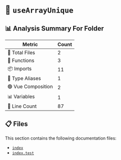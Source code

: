 # 📁 `useArrayUnique`

## 📊 Analysis Summary For Folder

| Metric | Count |
|--------|-------|
| 📁 Total Files | 2 |
| 🔧 Functions | 3 |
| 📦 Imports | 11 |
| 📑 Type Aliases | 1 |
| 🟢 Vue Composition | 2 |
| 📊 Variables | 1 |
| 🔢 Line Count | 87 |


## 📋 Files

This section contains the following documentation files:

- [`index`](./index.md)
- [`index.test`](./index.test.md)
